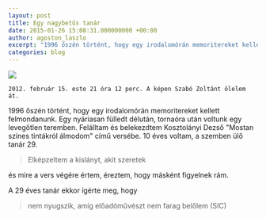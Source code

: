 ```yaml
---
layout: post
title: Egy nagybetűs tanár
date: 2015-01-26 15:08:31.000000000 +00:00
author: agoston_laszlo
excerpt: "1996 őszén történt, hogy egy irodalomórán memoritereket kellett felmondanunk. Felálltam és belekezdtem Kosztolányi Dezső 'Mostan színes tintákról álmodom' című versébe. 10 éves voltam, a szemben ülő tanár 29. Elképzeltem a 'kislányt, akit szeretek' és mire a vers végére értem, éreztem, hogy másként figyelnek rám."
categories: blog
---
```


![](http://www.moltopera.hu/tar/SzaboZoltan3.jpg)

    2012. február 15. este 21 óra 12 perc. A képen Szabó Zoltánt ölelem át.

1996 őszén történt, hogy egy irodalomórán memoritereket kellett felmondanunk. Egy nyáriasan fülledt délután, tornaóra után voltunk egy levegőtlen teremben. Felálltam és belekezdtem Kosztolányi Dezső "Mostan színes tintákról álmodom" című versébe. 10 éves voltam, a szemben ülő tanár 29.

> Elképzeltem a kislányt, akit szeretek

és mire a vers végére értem, éreztem, hogy másként figyelnek rám.

A 29 éves tanár ekkor ígérte meg, hogy

> nem nyugszik, amíg előadóművészt nem farag belőlem (SIC)

